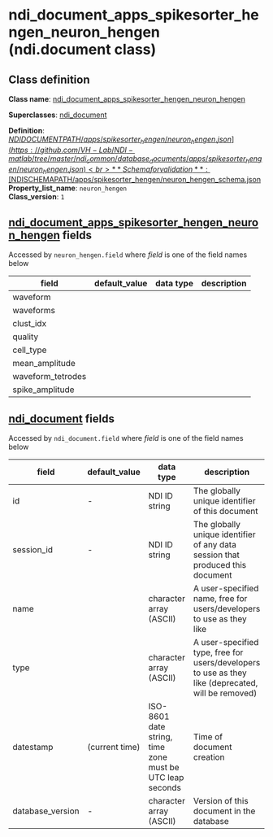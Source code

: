 # ndi_document_apps_spikesorter_hengen_neuron_hengen (ndi.document class)

## Class definition

**Class name**: [ndi_document_apps_spikesorter_hengen_neuron_hengen](ndi_document_apps_spikesorter_hengen_neuron_hengen.md)

**Superclasses**: [ndi_document](../../ndi_document.md)

**Definition**: [$NDIDOCUMENTPATH/apps/spikesorter_hengen/neuron_hengen.json](https://github.com/VH-Lab/NDI-matlab/tree/master/ndi_common/database_documents/apps/spikesorter_hengen/neuron_hengen.json)<br>
**Schema for validation**: [$NDISCHEMAPATH/apps/spikesorter_hengen/neuron_hengen_schema.json](https://github.com/VH-Lab/NDI-matlab/tree/master/ndi_common/schema_documents/apps/spikesorter_hengen/neuron_hengen_schema.json)<br>
**Property_list_name**: `neuron_hengen`<br>
**Class_version**: `1`<br>


## [ndi_document_apps_spikesorter_hengen_neuron_hengen](ndi_document_apps_spikesorter_hengen_neuron_hengen.md) fields

Accessed by `neuron_hengen.field` where *field* is one of the field names below

| field | default_value | data type | description |
| --- | --- | --- | --- |
| waveform |  |  |  |
| waveforms |  |  |  |
| clust_idx |  |  |  |
| quality |  |  |  |
| cell_type |  |  |  |
| mean_amplitude |  |  |  |
| waveform_tetrodes |  |  |  |
| spike_amplitude |  |  |  |


## [ndi_document](../../ndi_document.md) fields

Accessed by `ndi_document.field` where *field* is one of the field names below

| field | default_value | data type | description |
| --- | --- | --- | --- |
| id | - | NDI ID string | The globally unique identifier of this document |
| session_id | - | NDI ID string | The globally unique identifier of any data session that produced this document |
| name |  | character array (ASCII) | A user-specified name, free for users/developers to use as they like |
| type |  | character array (ASCII) | A user-specified type, free for users/developers to use as they like (deprecated, will be removed) |
| datestamp | (current time) | ISO-8601 date string, time zone must be UTC leap seconds | Time of document creation |
| database_version | - | character array (ASCII) | Version of this document in the database |


